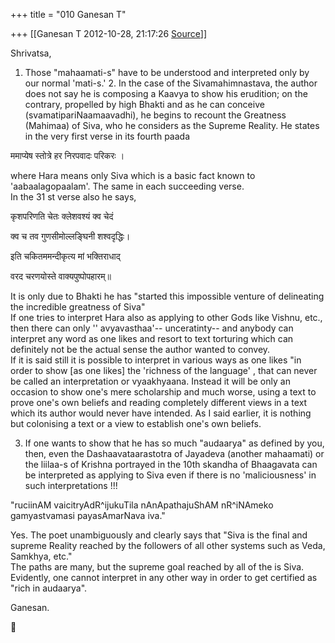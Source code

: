 +++
title = "010 Ganesan T"

+++
[[Ganesan T	2012-10-28, 21:17:26 [Source](https://groups.google.com/g/bvparishat/c/9SHaNwvK0ZY)]]



Shrivatsa,  

1.  Those "mahaamati-s" have to be understood and interpreted only by
    our normal 'mati-s.' 2.  In the case of the Sivamahimnastava, the author does not say he is
    composing a Kaavya to show his erudition; on the contrary, propelled
    by high Bhakti and as he can conceive (svamatipariNaamaavadhi), he
    begins to recount the Greatness (Mahimaa) of Siva, who he considers
    as the Supreme Reality. He states in the very first verse in its
    fourth paada  

 ममाप्येष स्तोत्रे हर निरपवादः परिकरः ।  

where Hara means only Siva which is a basic fact known to 'aabaalagopaalam'. The same in each succeeding verse.  
In the 31 st verse also he says,  
  

कृशपरिणति चेतः क्लेशवश्यं क्व चेदं

क्व च तव गुणसीमोल्लङ्घिनी शश्वदृद्धिः।

इति चकितममन्दीकृत्य मां भक्तिराधाद्

वरद चरणयोस्ते वाक्यपुष्पोपहारम्॥  
  
It is only due to Bhakti he has "started this impossible venture of delineating the incredible greatness of Siva"  
If one tries to interpret Hara also as applying to other Gods like Vishnu, etc., then there can only '' avyavasthaa'-- unceratinty-- and anybody can interpret any word as one likes and resort to text torturing which can definitely not be the actual sense the author wanted to convey.  
If it is said still it is possible to interpret in various ways as one likes "in order to show \[as one likes\] the 'richness of the language' , that can never be called an interpretation or vyaakhyaana. Instead it will be only an occasion to show one's mere scholarship and much worse, using a text to prove one's own beliefs and reading completely different views in a text which its author would never have intended. As I said earlier, it is nothing but colonising a text or a view to establish one's own beliefs.  
  
3. If one wants to show that he has so much "audaarya" as defined by you, then, even the Dashaavataarastotra of Jayadeva (another mahaamati)
or the liilaa-s of Krishna portrayed in the 10th skandha of Bhaagavata can be interpreted as applying to Siva even if there is no 'maliciousness' in such interpretations !!!

  
  
"ruciinAM vaicitryAdR^ijukuTila nAnApathajuShAM nR^iNAmeko gamyastvamasi payasAmarNava iva."  

Yes. The poet unambiguously and clearly says that "Siva is the final and supreme Reality reached by the followers of all other systems such as Veda, Samkhya, etc."  
The paths are many, but the supreme goal reached by all of the is Siva.  
Evidently, one cannot interpret in any other way in order to get certified as "rich in audaarya".  
  
Ganesan.



